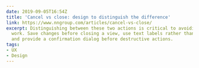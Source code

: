 ```yaml
---
date: 2019-09-05T16:54Z
title: 'Cancel vs close: design to distinguish the difference'
link: https://www.nngroup.com/articles/cancel-vs-close/
excerpt: Distinguishing between these two actions is critical to avoiding losing users’
  work. Save changes before closing a view, use text labels rather than an X icon,
  and provide a confirmation dialog before destructive actions.
tags:
- UX
- Design
---
```

